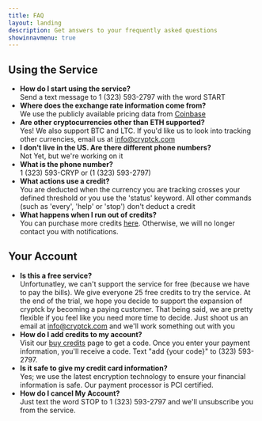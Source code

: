 ```yaml
---
title: FAQ
layout: landing
description: Get answers to your frequently asked questions
showinnavmenu: true
---
```


<!-- Main -->
<div id="main">

<section id="one">
	<div class="inner">
		<h2>Using the Service</h2>
		<ul>
			<li class="faq"><strong>How do I start using the service?</strong><br/>Send a text message to 1 (323) 593-2797 with the word START</li>
			<li class="faq"><strong>Where does the exchange rate information come from?</strong><br/>We use the publicly available pricing data from <a href="https://coinbase.com" target="_blank">Coinbase</a></li>
			<li class="faq"><strong>Are other cryptocurrencies other than ETH supported?</strong><br/>Yes! We also support BTC and LTC. If you'd like us to look into tracking other currencies, email us at <a href='mailto:info@cryptck.com'>info@cryptck.com</a></li>
			<li class="faq"><strong>I don't live in the US. Are there different phone numbers?</strong><br/>Not Yet, but we're working on it</li>
			<li><strong>What is the phone number?</strong><br/>1 (323) 593-CRYP or (1 (323) 593-2797)</li>
			<li><strong>What actions use a credit?</strong><br/>You are deducted when the currency you are tracking crosses your defined threshold or you use the 'status' keyword. All other commands (such as 'every', 'help' or 'stop') don't deduct a credit</li>
			<li><strong>What happens when I run out of credits?</strong><br/>You can purchase more credits <a href="https://cryptck.com/buy">here</a>. Otherwise, we will no longer contact you with notifications.</li>
		</ul>
		<h2>Your Account</h2>
		<ul>
		<li><strong>Is this a free service?</strong><br/>Unfortunatley, we can't support the service for free (because we have to pay the bills). We give everyone 25 free credits to try the service. At the end of the trial, we hope you decide to support the expansion of cryptck by becoming a paying customer. That being said, we are pretty flexible if you feel like you need more time to decide. Just shoot us an email at <a href='mailto:info@cryptck.com'>info@cryptck.com</a> and we'll work something out with you</li>
		<li><strong>How do I add credits to my account?</strong><br/>Visit our <a href="/buy.html">buy credits</a> page to get a code. Once you enter your payment information, you'll receive a code. Text "add {your code}" to (323) 593-2797.</li>
		<li><strong>Is it safe to give my credit card information?</strong><br/>Yes; we use the latest encryption technology to ensure your financial information is safe. Our payment processor is PCI certified.</li>
		<li><strong>How do I cancel My Account?</strong><br/>Just text the word STOP to 1 (323) 593-2797 and we'll unsubscribe you from the service.</li>
		</ul>
	</div>
</section>

</div>
